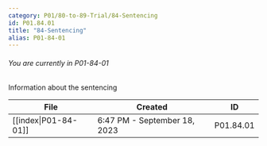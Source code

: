 ```yaml
---
category: P01/80-to-89-Trial/84-Sentencing
id: P01.84.01
title: "84-Sentencing"
alias: P01-84-01
---
```

###### You are currently in P01-84-01

Information about the sentencing

| File                                                                                            | Created                      | ID        |
| ----------------------------------------------------------------------------------------------- | ---------------------------- | --------- |
| [[index\|P01-84-01]] | 6:47 PM - September 18, 2023 | P01.84.01 |

